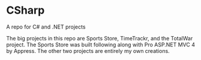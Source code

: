CSharp
======

A repo for C# and .NET projects

The big projects in this repo are Sports Store, TimeTrackr, and the TotalWar project.
The Sports Store was built following along with Pro ASP.NET MVC 4 by Appress. 
The other two projects are entirely my own creations.

